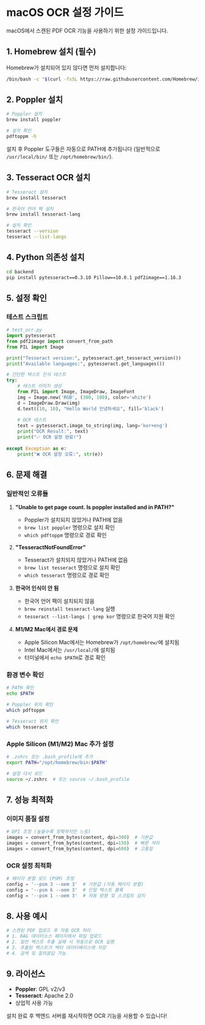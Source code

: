 # macOS OCR 설정 가이드

macOS에서 스캔된 PDF OCR 기능을 사용하기 위한 설정 가이드입니다.

## 1. Homebrew 설치 (필수)

Homebrew가 설치되어 있지 않다면 먼저 설치합니다:

```bash
/bin/bash -c "$(curl -fsSL https://raw.githubusercontent.com/Homebrew/install/HEAD/install.sh)"
```

## 2. Poppler 설치

```bash
# Poppler 설치
brew install poppler

# 설치 확인
pdftoppm -h
```

설치 후 Poppler 도구들은 자동으로 PATH에 추가됩니다 (일반적으로 `/usr/local/bin/` 또는 `/opt/homebrew/bin/`).

## 3. Tesseract OCR 설치

```bash
# Tesseract 설치
brew install tesseract

# 한국어 언어 팩 설치
brew install tesseract-lang

# 설치 확인
tesseract --version
tesseract --list-langs
```

## 4. Python 의존성 설치

```bash
cd backend
pip install pytesseract==0.3.10 Pillow==10.0.1 pdf2image==1.16.3
```

## 5. 설정 확인

### 테스트 스크립트

```python
# test_ocr.py
import pytesseract
from pdf2image import convert_from_path
from PIL import Image

print("Tesseract version:", pytesseract.get_tesseract_version())
print("Available languages:", pytesseract.get_languages())

# 간단한 텍스트 인식 테스트
try:
    # 테스트 이미지 생성
    from PIL import Image, ImageDraw, ImageFont
    img = Image.new('RGB', (300, 100), color='white')
    d = ImageDraw.Draw(img)
    d.text((10, 10), "Hello World 안녕하세요", fill='black')
    
    # OCR 테스트
    text = pytesseract.image_to_string(img, lang='kor+eng')
    print("OCR Result:", text)
    print("✅ OCR 설정 완료!")
    
except Exception as e:
    print("❌ OCR 설정 오류:", str(e))
```

## 6. 문제 해결

### 일반적인 오류들

1. **"Unable to get page count. Is poppler installed and in PATH?"**
   - Poppler가 설치되지 않았거나 PATH에 없음
   - `brew list poppler` 명령으로 설치 확인
   - `which pdftoppm` 명령으로 경로 확인

2. **"TesseractNotFoundError"**
   - Tesseract가 설치되지 않았거나 PATH에 없음
   - `brew list tesseract` 명령으로 설치 확인
   - `which tesseract` 명령으로 경로 확인

3. **한국어 인식이 안 됨**
   - 한국어 언어 팩이 설치되지 않음
   - `brew reinstall tesseract-lang` 실행
   - `tesseract --list-langs | grep kor` 명령으로 한국어 지원 확인

4. **M1/M2 Mac에서 경로 문제**
   - Apple Silicon Mac에서는 Homebrew가 `/opt/homebrew/`에 설치됨
   - Intel Mac에서는 `/usr/local/`에 설치됨
   - 터미널에서 `echo $PATH`로 경로 확인

### 환경 변수 확인

```bash
# PATH 확인
echo $PATH

# Poppler 위치 확인
which pdftoppm

# Tesseract 위치 확인
which tesseract
```

### Apple Silicon (M1/M2) Mac 추가 설정

```bash
# .zshrc 또는 .bash_profile에 추가
export PATH="/opt/homebrew/bin:$PATH"

# 설정 다시 로드
source ~/.zshrc  # 또는 source ~/.bash_profile
```

## 7. 성능 최적화

### 이미지 품질 설정

```python
# DPI 조정 (높을수록 정확하지만 느림)
images = convert_from_bytes(content, dpi=300)  # 기본값
images = convert_from_bytes(content, dpi=150)  # 빠른 처리
images = convert_from_bytes(content, dpi=600)  # 고품질
```

### OCR 설정 최적화

```python
# 페이지 분할 모드 (PSM) 조정
config = '--psm 3 --oem 3'  # 기본값 (자동 페이지 분할)
config = '--psm 6 --oem 3'  # 단일 텍스트 블록
config = '--psm 1 --oem 3'  # 자동 방향 및 스크립트 감지
```

## 8. 사용 예시

```python
# 스캔된 PDF 업로드 후 자동 OCR 처리
# 1. RAG 데이터소스 페이지에서 파일 업로드
# 2. 일반 텍스트 추출 실패 시 자동으로 OCR 실행
# 3. 추출된 텍스트가 벡터 데이터베이스에 저장
# 4. 검색 및 질의응답 가능
```

## 9. 라이선스

- **Poppler**: GPL v2/v3
- **Tesseract**: Apache 2.0
- 상업적 사용 가능

설치 완료 후 백엔드 서버를 재시작하면 OCR 기능을 사용할 수 있습니다!
